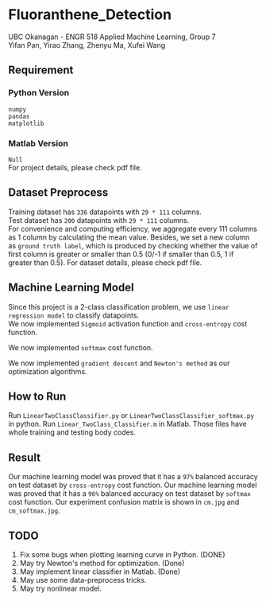 # Fluoranthene_Detection
UBC Okanagan - ENGR 518 Applied Machine Learning, Group 7  
Yifan Pan, Yirao Zhang, Zhenyu Ma, Xufei Wang

## Requirement
### Python Version
```numpy```  
```pandas```  
```matplotlib```
### Matlab Version  
```Null```  
For project details, please check pdf file.  

## Dataset Preprocess
Training dataset has ```336``` datapoints with ```29 * 111``` columns.   
Test dataset has ```200``` datapoints with ```29 * 111``` columns.  
For convenience and computing efficiency, we aggregate every 111 columns as 1 column by calculating the mean value. 
Besides, we set a new column as ```ground truth label```, which is produced by checking whether the value of first column is greater or smaller than 0.5 (0/-1 if smaller than 0.5, 1 if greater than 0.5).
For dataset details, please check pdf file. 

## Machine Learning Model
Since this project is a 2-class classification problem, we use ```linear regression model``` to classify datapoints.  
We now implemented ```Sigmoid``` activation function and ```cross-entropy``` cost function.

We now implemented ```softmax``` cost function.

We now implemented ```gradient descent``` and ```Newton's method``` as our optimization algorithms.

## How to Run
Run ```LinearTwoClassClassifier.py``` or ```LinearTwoClassClassifier_softmax.py``` in python.
Run ```Linear_TwoClass_Classifier.m``` in Matlab.
Those files have whole training and testing body codes.

## Result
Our machine learning model was proved that it has a ```97%``` balanced accuracy on test dataset by ```cross-entropy``` cost function.
Our machine learning model was proved that it has a ```96%``` balanced accuracy on test dataset by ```softmax``` cost function.
Our experiment confusion matrix is shown in ```cm.jpg``` and ```cm_softmax.jpg```.

## TODO
1. Fix some bugs when plotting learning curve in Python. (DONE)
2. May try Newton's method for optimization. (Done)
3. May implement linear classifier in Matlab. (Done)
4. May use some data-preprocess tricks.
5. May try nonlinear model.
